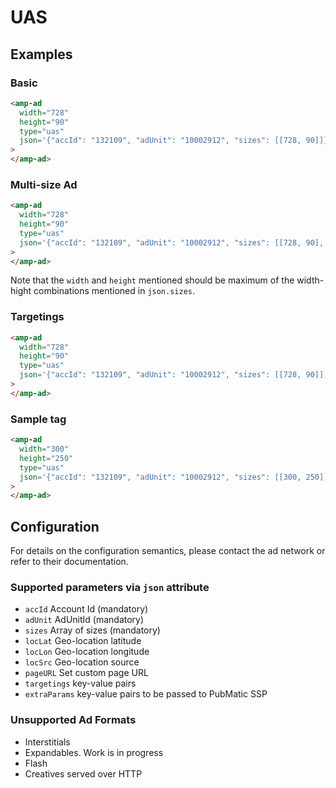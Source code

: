 <!---
Copyright 2018 The AMP HTML Authors. All Rights Reserved.
Licensed under the Apache License, Version 2.0 (the "License");
you may not use this file except in compliance with the License.
You may obtain a copy of the License at

      http://www.apache.org/licenses/LICENSE-2.0

Unless required by applicable law or agreed to in writing, software
distributed under the License is distributed on an "AS-IS" BASIS,
WITHOUT WARRANTIES OR CONDITIONS OF ANY KIND, either express or implied.
See the License for the specific language governing permissions and
limitations under the License.
-->

# UAS

## Examples

### Basic

```html
<amp-ad
  width="728"
  height="90"
  type="uas"
  json='{"accId": "132109", "adUnit": "10002912", "sizes": [[728, 90]]}'
>
</amp-ad>
```

### Multi-size Ad

```html
<amp-ad
  width="728"
  height="90"
  type="uas"
  json='{"accId": "132109", "adUnit": "10002912", "sizes": [[728, 90], [700, 90], [700, 60]]}'
>
</amp-ad>
```

Note that the `width` and `height` mentioned should be maximum of the
width-hight combinations mentioned in `json.sizes`.

### Targetings

```html
<amp-ad
  width="728"
  height="90"
  type="uas"
  json='{"accId": "132109", "adUnit": "10002912", "sizes": [[728, 90]], "targetings": {"country": ["India", "USA"], "car": "Civic"}}'
>
</amp-ad>
```

### Sample tag

```html
<amp-ad
  width="300"
  height="250"
  type="uas"
  json='{"accId": "132109", "adUnit": "10002912", "sizes": [[300, 250]], "targetings": {"country": ["India", "USA"], "car": "Civic"}, "locLat": "12.24", "locLon": "24.13", "locSrc": "1", "pageURL": "http://mydomain.com"}'
>
</amp-ad>
```

## Configuration

For details on the configuration semantics, please contact the ad network or
refer to their documentation.

### Supported parameters via `json` attribute

- `accId` Account Id (mandatory)
- `adUnit` AdUnitId (mandatory)
- `sizes` Array of sizes (mandatory)
- `locLat` Geo-location latitude
- `locLon` Geo-location longitude
- `locSrc` Geo-location source
- `pageURL` Set custom page URL
- `targetings` key-value pairs
- `extraParams` key-value pairs to be passed to PubMatic SSP

### Unsupported Ad Formats

- Interstitials
- Expandables. Work is in progress
- Flash
- Creatives served over HTTP

